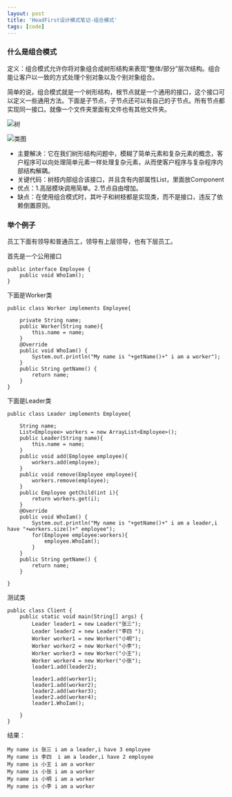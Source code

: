 ```yaml
---
layout: post
title: 'HeadFirst设计模式笔记-组合模式'
tags: [code]
---
```


### 什么是组合模式

定义：组合模式允许你将对象组合成树形结构来表现“整体/部分”层次结构。组合能让客户以一致的方式处理个别对象以及个别对象组合。

简单的说，组合模式就是一个树形结构，根节点就是一个通用的接口，这个接口可以定义一些通用方法。下面是子节点，子节点还可以有自己的子节点。所有节点都实现同一接口。就像一个文件夹里面有文件也有其他文件夹。

![树](http://i4.tietuku.com/65c621d1920514d6.png)

![类图](http://i4.tietuku.com/f5e1a2e80880b832.png)

- 主要解决：它在我们树形结构问题中，模糊了简单元素和复杂元素的概念，客户程序可以向处理简单元素一样处理复杂元素，从而使客户程序与复杂程序内部结构解耦。
- 关键代码：树枝内部组合该接口，并且含有内部属性List，里面放Component
- 优点：1.高层模块调用简单。2.节点自由增加。
- 缺点：在使用组合模式时，其叶子和树枝都是实现类，而不是接口，违反了依赖倒置原则。


### 举个例子

员工下面有领导和普通员工，领导有上层领导，也有下层员工。

首先是一个公用接口

	public interface Employee {
		public void WhoIam();
	}

下面是Worker类

	public class Worker implements Employee{

		private String name;
		public Worker(String name){
			this.name = name;
		}
		@Override
		public void WhoIam() {
			System.out.println("My name is "+getName()+" i am a worker");
		}
		public String getName() {
			return name;
		}
	}

下面是Leader类

	public class Leader implements Employee{

		String name;
		List<Employee> workers = new ArrayList<Employee>();
		public Leader(String name){
			this.name = name;
		}
		public void add(Employee employee){
			workers.add(employee);
		}
		public void remove(Employee employee){
			workers.remove(employee);
		}
		public Employee getChild(int i){
			return workers.get(i);
		}
		@Override
		public void WhoIam() {
			System.out.println("My name is "+getName()+" i am a leader,i have "+workers.size()+" employee");
			for(Employee employee:workers){
				employee.WhoIam();
			}
		}
		public String getName() {
			return name;
		}

	}

测试类

	public class Client {
		public static void main(String[] args) {
			Leader leader1 = new Leader("张三");
			Leader leader2 = new Leader("李四 ");
			Worker worker1 = new Worker("小明");
			Worker worker2 = new Worker("小李");
			Worker worker3 = new Worker("小王");
			Worker worker4 = new Worker("小张");
			leader1.add(leader2);
			
			leader1.add(worker1);
			leader1.add(worker2);
			leader2.add(worker3);
			leader2.add(worker4);
			leader1.WhoIam();
			
		}
	}

结果：
	
	My name is 张三 i am a leader,i have 3 employee
	My name is 李四  i am a leader,i have 2 employee
	My name is 小王 i am a worker
	My name is 小张 i am a worker
	My name is 小明 i am a worker
	My name is 小李 i am a worker